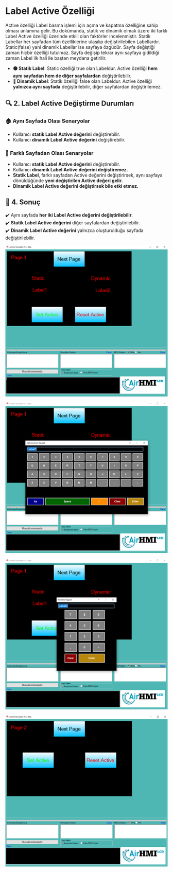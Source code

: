 # Label Active Özelliği

Active özelliği Label basma işlemi için açma ve kapatma özelliğine sahip olması anlamına gelir.
Bu dokümanda, statik ve dinamik olmak üzere iki farklı Label Active özelliği üzerinde etkili olan faktörler incelenmiştir.
Statik Labellar her sayfadan tüm özelliklerine ulaşılıp değiştirilebilen Labellardır. Static(false) yani dinamik Labellar ise sayfaya özgüdür.
Sayfa değiştiği zaman hiçbir özelliği tutulmaz. Sayfa değişip tekrar aynı sayfaya gidildiği zaman Label ilk hali ile baştan meydana getirilir. 

- **🟢 Statik Label**: Static özelliği true olan Labeldur. Active özelliği **hem aynı sayfadan hem de diğer sayfalardan** değiştirilebilir.
- **🔵 Dinamik Label**: Statik özelliği false olan Labeldur. Active  özelliği **yalnızca aynı sayfada** değiştirilebilir, diğer sayfalardan değiştirilemez.

## 🔍 2. Label Active Değiştirme Durumları
### 🏠 Aynı Sayfada Olası Senaryolar
- Kullanıcı **statik Label Active değerini** değiştirebilir.
- Kullanıcı **dinamik Label Active değerini** değiştirebilir.


### 🔄 Farklı Sayfadan Olası Senaryolar
- Kullanıcı **statik Label Active değerini** değiştirebilir.
- Kullanıcı **dinamik Label Active değerini değiştiremez.**
- **Statik Label**, farklı sayfadan Active değerini değiştirirsek, aynı sayfaya dönüldüğünde **yeni değiştirilen Active değeri gelir.**
- **Dinamik Label Active değerini değiştirsek bile etki etmez.**

## 🎯 4. Sonuç
✔️ Aynı sayfada **her iki Label Active değerini değiştirilebilir**.  
✔️ **Statik Label Active değerini** diğer sayfalardan değiştirilebilir.  
✔️ **Dinamik Label Active değerini** yalnızca oluşturulduğu sayfada değiştirilebilir.  

![Açıklama Metni](1.png)

![Açıklama Metni](2.png)

![Açıklama Metni](3.png)

![Açıklama Metni](4.png)

